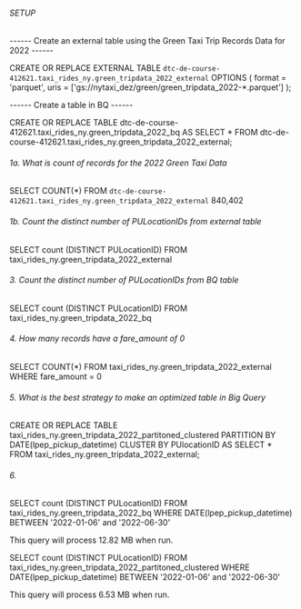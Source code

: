 ###### SETUP ######
------ Create an external table using the Green Taxi Trip Records Data for 2022 ------

CREATE OR REPLACE EXTERNAL TABLE `dtc-de-course-412621.taxi_rides_ny.green_tripdata_2022_external`
OPTIONS (
  format = 'parquet',
  uris = ['gs://nytaxi_dez/green/green_tripdata_2022-*.parquet']
);

------ Create a table in BQ ------

CREATE OR REPLACE TABLE dtc-de-course-412621.taxi_rides_ny.green_tripdata_2022_bq AS
SELECT * FROM dtc-de-course-412621.taxi_rides_ny.green_tripdata_2022_external;

###### 1a. What is count of records for the 2022 Green Taxi Data ######

SELECT COUNT(*) FROM `dtc-de-course-412621.taxi_rides_ny.green_tripdata_2022_external`
840,402

###### 1b. Count the distinct number of PULocationIDs from external table ######

SELECT count (DISTINCT PULocationID)
FROM taxi_rides_ny.green_tripdata_2022_external

###### 3. Count the distinct number of PULocationIDs from BQ table ######

SELECT count (DISTINCT PULocationID)
FROM taxi_rides_ny.green_tripdata_2022_bq

###### 4. How many records have a fare_amount of 0 ######

SELECT COUNT(*)
FROM taxi_rides_ny.green_tripdata_2022_external
WHERE fare_amount = 0

###### 5. What is the best strategy to make an optimized table in Big Query ######

CREATE OR REPLACE TABLE taxi_rides_ny.green_tripdata_2022_partitoned_clustered
PARTITION BY DATE(lpep_pickup_datetime)
CLUSTER BY PUlocationID AS
SELECT * FROM taxi_rides_ny.green_tripdata_2022_external;

###### 6. ######
SELECT count (DISTINCT PULocationID)
FROM taxi_rides_ny.green_tripdata_2022_bq
WHERE DATE(lpep_pickup_datetime) BETWEEN '2022-01-06' and '2022-06-30'

This query will process 12.82 MB when run.

SELECT count (DISTINCT PULocationID)
FROM taxi_rides_ny.green_tripdata_2022_partitoned_clustered
WHERE DATE(lpep_pickup_datetime) BETWEEN '2022-01-06' and '2022-06-30'

This query will process 6.53 MB when run.